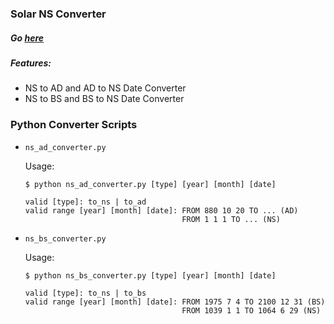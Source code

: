 ### Solar NS Converter
##### Go [here](https://brihat-rb.github.io/solarnsconverter/solarnsconverter.html)  

##### Features:
 - NS to AD and AD to NS Date Converter
 - NS to BS and BS to NS Date Converter


 ### Python Converter Scripts
 - ``ns_ad_converter.py``

    Usage:
    ```
    $ python ns_ad_converter.py [type] [year] [month] [date]

    valid [type]: to_ns | to_ad
    valid range [year] [month] [date]: FROM 880 10 20 TO ... (AD)
                                       FROM 1 1 1 TO ... (NS)
    ```


  - ``ns_bs_converter.py``

     Usage:
     ```
     $ python ns_bs_converter.py [type] [year] [month] [date]

     valid [type]: to_ns | to_bs
     valid range [year] [month] [date]: FROM 1975 7 4 TO 2100 12 31 (BS)
                                        FROM 1039 1 1 TO 1064 6 29 (NS)
     ```
